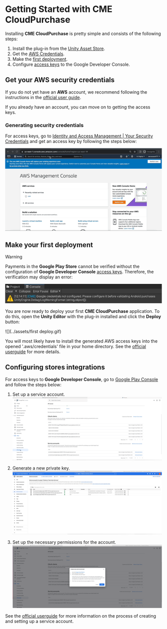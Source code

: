 # Getting Started with CME CloudPurchase

Installing **CME CloudPurchase** is pretty simple and consists of the following steps:

1. Install the plug-in from the [Unity Asset Store](https://assetstore.unity.com/preview/224332/710152).
2. Get the [AWS Credentials](#aws-credentials).
3. Make the [first deployment](#deployment).
4. Configure [access keys](#stores) to the Google Developer Console.

## <a id="aws-credentials"></a> Get your AWS security credentials

If you do not yet have an **AWS** account, we recommend following the instructions in the [official user guide](https://aws.amazon.com/premiumsupport/knowledge-center/create-and-activate-aws-account/).

If you already have an account, you can move on to getting the access keys.

### Generating security credentials

For access keys, go to [Identity and Access Management | Your Security Credentials](hhttps://us-east-1.console.aws.amazon.com/iam/home#/security_credentials) and get an access key by following the steps below:

![!](../assets/get_aws_creds.gif)

## <a id="deployment"></a> Make your first deployment

<div class="admonition warning">
<p class="admonition-title">Warning</p>
Payments in the <b>Google Play Store</b> cannot be verified without the configuration of <b>Google Developer Console</b> <a href="#stores">access keys</a>. Therefore, the verification may display an error:</p>
<img src="../assets/google-creds-error.jpg">
</div>

You are now ready to deploy your first **CME CloudPurchase** application. To do this, open the **Unity Editor** with the plug-in installed and click the **Deploy** button:

![](../assets/first deploy.gif)

You will most likely have to install the generated AWS access keys into the opened '.aws/credentials' file in your home directory. See the [official userguide](https://docs.aws.amazon.com/cli/latest/userguide/cli-configure-files.html) for more details. 

## <a id="stores"></a> Configuring stores integrations

For access keys to **Google Developer Console**, go to [Google Play Console](https://play.google.com/console/) and follow the steps below: 

1. Set up a service account.
![!](../assets/google_1.gif)

2. Generate a new private key.
![!](../assets/google_2.gif)

3. Set up the necessary permissions for the account.
![!](../assets/google_3.gif)

See the [official userguide](https://developers.google.com/workspace/guides/create-credentials#service-account) for more information on the process of creating and setting up a service account.
